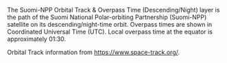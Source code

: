 The Suomi-NPP Orbital Track & Overpass Time (Descending/Night) layer is the path of the Suomi National Polar-orbiting Partnership (Suomi-NPP) satellite on its descending/night-time orbit. Overpass times are shown in Coordinated Universal Time (UTC). Local overpass time at the equator is approximately 01:30.

Orbital Track information from <https://www.space-track.org/>.
